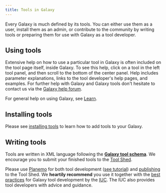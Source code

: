 ```yaml
---
title: Tools in Galaxy
---
```

Every Galaxy is much defined by its tools. You can either use them as a user, install them as an admin, or contribute to the community by writing tools or preparing them for use with Galaxy as a tool developer.

## Using tools

Extensive help on how to use a particular tool in Galaxy is often included on the tool page itself, inside Galaxy. To see this help, click on a tool in the left tool panel, and then scroll to the bottom of the center panel.  Help includes parameter explanations, links to the tool developer's help pages, and examples. For further help with Galaxy and Galaxy tools don't hesitate to contact us via the [Galaxy help forum](https://help.galaxyproject.org/).

For general help on using Galaxy, see [Learn](/learn/).

## Installing tools

Please see [installing tools](/admin/tools/add-tool-from-toolshed-tutorial/) to learn how to add tools to your Galaxy.

## Writing tools

Tools are written in XML language following the **[Galaxy tool schema](https://docs.galaxyproject.org/en/master/dev/schema.html)**. We encourage you to submit your finished tools to the [Tool Shed](/toolshed/).

Please use [Planemo](http://planemo.readthedocs.io/) for both tool development ([see tutorial](http://planemo.readthedocs.io/en/latest/writing_standalone.html)) and [publishing](http://planemo.readthedocs.io/en/latest/publishing.html) to the Tool Shed. We **heartily recommend** you use it together with the [best practices](http://galaxy-iuc-standards.readthedocs.io/en/latest/best_practices.html) for Galaxy tool development by the [IUC](/iuc/). The IUC also provides tool developers with advice and guidance.
